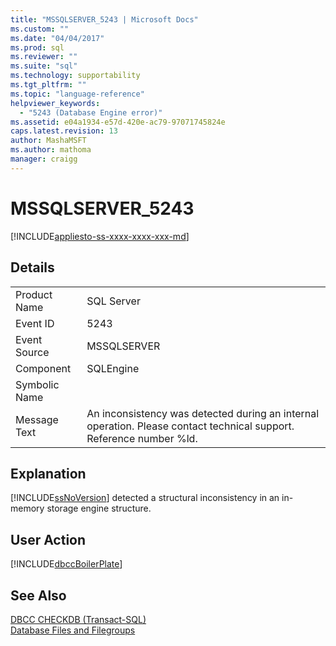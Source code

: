 ```yaml
---
title: "MSSQLSERVER_5243 | Microsoft Docs"
ms.custom: ""
ms.date: "04/04/2017"
ms.prod: sql
ms.reviewer: ""
ms.suite: "sql"
ms.technology: supportability
ms.tgt_pltfrm: ""
ms.topic: "language-reference"
helpviewer_keywords: 
  - "5243 (Database Engine error)"
ms.assetid: e04a1934-e57d-420e-ac79-97071745824e
caps.latest.revision: 13
author: MashaMSFT
ms.author: mathoma
manager: craigg
---
```

# MSSQLSERVER_5243
[!INCLUDE[appliesto-ss-xxxx-xxxx-xxx-md](../../includes/appliesto-ss-xxxx-xxxx-xxx-md.md)]
  
## Details  
  
|||  
|-|-|  
|Product Name|SQL Server|  
|Event ID|5243|  
|Event Source|MSSQLSERVER|  
|Component|SQLEngine|  
|Symbolic Name||  
|Message Text|An inconsistency was detected during an internal operation. Please contact technical support. Reference number %ld.|  
  
## Explanation  
[!INCLUDE[ssNoVersion](../../includes/ssnoversion-md.md)] detected a structural inconsistency in an in-memory storage engine structure.  
  
## User Action  
[!INCLUDE[dbccBoilerPlate](../../includes/dbccboilerplate-md.md)]  
  
## See Also  
[DBCC CHECKDB &#40;Transact-SQL&#41;](~/t-sql/database-console-commands/dbcc-checkdb-transact-sql.md)  
[Database Files and Filegroups](~/relational-databases/databases/database-files-and-filegroups.md)  
  
